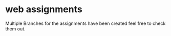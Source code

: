 # web assignments
Multiple Branches for the assignments have been created feel free to check them out.
